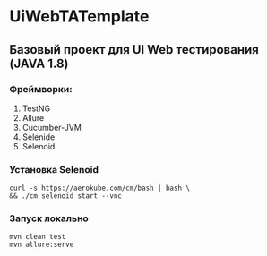 # UiWebTATemplate
## Базовый проект для UI Web тестирования (JAVA 1.8)
### Фреймворки:
1) TestNG
2) Allure
3) Cucumber-JVM
4) Selenide
5) Selenoid
### Установка Selenoid
```
curl -s https://aerokube.com/cm/bash | bash \
&& ./cm selenoid start --vnc
```
### Запуск локально
```
mvn clean test
mvn allure:serve
```
